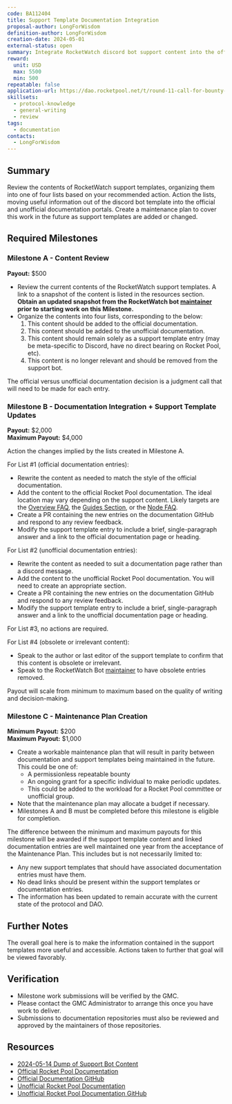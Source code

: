 ```yaml
---
code: BA112404
title: Support Template Documentation Integration
proposal-author: LongForWisdom
definition-author: LongForWisdom
creation-date: 2024-05-01
external-status: open
summary: Integrate RocketWatch discord bot support content into the official or unofficial Rocket Pool documentation portals.
reward: 
  unit: USD
  max: 5500
  min: 500
repeatable: false
application-url: https://dao.rocketpool.net/t/round-11-call-for-bounty-applications-deadline-is-april-7/2776/6
skillsets:
  - protocol-knowledge
  - general-writing
  - review
tags: 
  - documentation
contacts:
  - LongForWisdom
---
```


## Summary 
Review the contents of RocketWatch support templates, organizing them into one of four lists based on your recommended action. Action the lists, moving useful information out of the discord bot template into the official and unofficial documentation portals. Create a maintenance plan to cover this work in the future as support templates are added or changed.

## Required Milestones

### Milestone A - Content Review
**Payout:** $500
* Review the current contents of the RocketWatch support templates. A link to a snapshot of the content is listed in the resources section. **Obtain an updated snapshot from the RocketWatch bot [maintainer](https://discordapp.com/users/410507226223083531/) prior to starting work on this Milestone.**
* Organize the contents into four lists, corresponding to the below:  
  1. This content should be added to the official documentation.
  2. This content should be added to the unofficial documentation.
  3. This content should remain solely as a support template entry (may be meta-specific to Discord, have no direct bearing on Rocket Pool, etc).
  4. This content is no longer relevant and should be removed from the support bot.

The official versus unofficial documentation decision is a judgment call that will need to be made for each entry.

### Milestone B - Documentation Integration + Support Template Updates
**Payout:** $2,000  
**Maximum Payout:** $4,000  

Action the changes implied by the lists created in Milestone A. 

For List #1 (official documentation entries):
  * Rewrite the content as needed to match the style of the official documentation. 
  * Add the content to the official Rocket Pool documentation. The ideal location may vary depending on the support content. Likely targets are the [Overview FAQ](https://docs.rocketpool.net/overview/faq), the [Guides Section](https://docs.rocketpool.net/guides/), or the [Node FAQ](https://docs.rocketpool.net/guides/node/faq).
  * Create a PR containing the new entries on the documentation GitHub and respond to any review feedback.
  * Modify the support template entry to include a brief, single-paragraph answer and a link to the official documentation page or heading.

For List #2 (unofficial documentation entries):
  * Rewrite the content as needed to suit a documentation page rather than a discord message. 
  * Add the content to the unofficial Rocket Pool documentation. You will need to create an appropriate section.
  * Create a PR containing the new entries on the documentation GitHub and respond to any review feedback.
  * Modify the support template entry to include a brief, single-paragraph answer and a link to the unofficial documentation page or heading.

For List #3, no actions are required.

For List #4 (obsolete or irrelevant content):
  * Speak to the author or last editor of the support template to confirm that this content is obsolete or irrelevant.
  * Speak to the RocketWatch Bot [maintainer](https://discordapp.com/users/410507226223083531/) to have obsolete entries removed.

Payout will scale from minimum to maximum based on the quality of writing and decision-making. 

### Milestone C - Maintenance Plan Creation
**Minimum Payout:** $200  
**Maximum Payout:** $1,000  

* Create a workable maintenance plan that will result in parity between documentation and support templates being maintained in the future. This could be one of:
  * A permissionless repeatable bounty
  * An ongoing grant for a specific individual to make periodic updates.
  * This could be added to the workload for a Rocket Pool committee or unofficial group. 
* Note that the maintenance plan may allocate a budget if necessary.
* Milestones A and B must be completed before this milestone is eligible for completion.

The difference between the minimum and maximum payouts for this milestone will be awarded if the support template content and linked documentation entries are well maintained one year from the acceptance of the Maintenance Plan. This includes but is not necessarily limited to:
* Any new support templates that should have associated documentation entries must have them. 
* No dead links should be present within the support templates or documentation entries. 
* The information has been updated to remain accurate with the current state of the protocol and DAO.

## Further Notes

The overall goal here is to make the information contained in the support templates more useful and accessible. Actions taken to further that goal will be viewed favorably.

## Verification
* Milestone work submissions will be verified by the GMC.
* Please contact the GMC Administrator to arrange this once you have work to deliver.
* Submissions to documentation repositories must also be reviewed and approved by the maintainers of those repositories.

## Resources
* [2024-05-14 Dump of Support Bot Content](https://docs.google.com/spreadsheets/d/10ApLiB-jE3_AZuP2TnUqt37wh7teUXjORR6INWD05lg/edit#gid=1504157335)
* [Official Rocket Pool Documentation](https://docs.rocketpool.net/)
* [Official Documentation GitHub](https://github.com/rocket-pool/docs.rocketpool.net)
* [Unofficial Rocket Pool Documentation](https://book.sprocketpool.net/)
* [Unofficial Rocket Pool Documentation GitHub](https://github.com/jshufro/rp-book/)